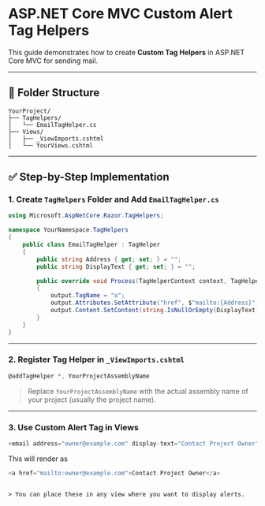 
# ASP.NET Core MVC Custom Alert Tag Helpers

This guide demonstrates how to create **Custom Tag Helpers** in ASP.NET Core MVC for sending mail.

---

## 📁 Folder Structure

```
YourProject/
├── TagHelpers/
│   └── EmailTagHelper.cs
├── Views/
│   ├── _ViewImports.cshtml
│   └── YourViews.cshtml
```

---

## ✅ Step-by-Step Implementation

### 1. Create `TagHelpers` Folder and Add `EmailTagHelper.cs`

```csharp
using Microsoft.AspNetCore.Razor.TagHelpers;

namespace YourNamespace.TagHelpers
{
    public class EmailTagHelper : TagHelper
    {
        public string Address { get; set; } = "";
        public string DisplayText { get; set; } = "";

        public override void Process(TagHelperContext context, TagHelperOutput output)
        {
            output.TagName = "a";
            output.Attributes.SetAttribute("href", $"mailto:{Address}");
            output.Content.SetContent(string.IsNullOrEmpty(DisplayText) ? Address : DisplayText);
        }
    }
}
```

---

### 2. Register Tag Helper in `_ViewImports.cshtml`

```csharp
@addTagHelper *, YourProjectAssemblyName
```

> Replace `YourProjectAssemblyName` with the actual assembly name of your project (usually the project name).

---

### 3. Use Custom Alert Tag in Views

```csharp
<email address="owner@example.com" display-text="Contact Project Owner"></email>
```

This will render as 

```csharp
<a href="mailto:owner@example.com">Contact Project Owner</a>

```

```

> You can place these in any view where you want to display alerts.
